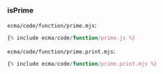 ### isPrime

`ecma/code/function/prime.mjs`:
```js
{% include ecma/code/function/prime.js %}
```

`ecma/code/function/prime.print.mjs`:
```js
{% include ecma/code/function/prime.print.mjs %}
```
